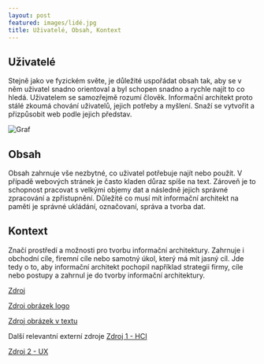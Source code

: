 ```yaml
---
layout: post
featured: images/lidé.jpg
title: Uživatelé, Obsah, Kontext
---
```


Uživatelé
----------

Stejně jako ve fyzickém světe, je důležité uspořádat obsah tak, aby se v něm uživatel snadno orientoval a byl schopen snadno a rychle najít to co hledá. Uživatelem se samozřejmě rozumí člověk. Informační architekt proto stálé zkoumá chování uživatelů, jejich potřeby a myšlení. Snaží se vytvořit a přizpůsobit web podle jejich představ.

![Graf](andywaltlova.github.io/assets/images/lidé2.jpg "Graf")

Obsah
-------

Obsah zahrnuje vše nezbytné, co uživatel potřebuje najít nebo použít. V případě webových stránek je často kladen důraz spíše na text. Zároveň je to schopnost pracovat s velkými objemy dat a následně jejich správné zpracování a zpřístupnění. Důležité co musí mít informační architekt na paměti je správné ukládání, označovaní, správa a tvorba dat.

Kontext
--------

Značí prostředí a možnosti pro tvorbu informační architektury. Zahrnuje i obchodní cíle, firemní cíle nebo samotný úkol, který má mít jasný cíl. Jde tedy o to, aby informační architekt pochopil například strategii firmy, cíle nebo postupy a zahrnul je do tvorby informační architektury.

[Zdroj](https://cs.wikipedia.org/wiki/Informa%C4%8Dn%C3%AD_architektura)

[Zdroj obrázek logo](http://oidnes.cz/11/034/cl6/JB3a2773_333275.jpg)

[Zdroj obrázek v textu](http://images.slideplayer.cz/9/2507735/slides/slide_6.jpg)


Další relevantní externí zdroje 
[Zdroj 1 - HCI](https://cs.wikipedia.org/wiki/Human_Centered_Design)

[Zdroj 2 - UX](http://www.lupa.cz/clanky/user-experience-poznejte-sve-uzivatele/)
